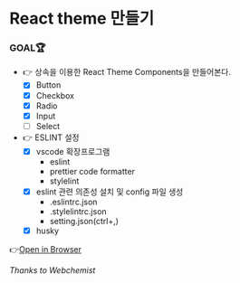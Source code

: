 # React theme 만들기

### GOAL🏆

- 👉 상속을 이용한 React Theme Components을 만들어본다.
    - [x] Button
    - [x] Checkbox
    - [x] Radio
    - [x] Input
    - [ ] Select
- 👉 ESLINT 설정
    - [x] vscode 확장프로그램
        - eslint
        - prettier code formatter
        - stylelint
    - [x] eslint 관련 의존성 설치 및 config 파일 생성
        - .eslintrc.json
        - .stylelintrc.json
        - setting.json(ctrl+,)
    - [x] husky
    
👉[Open in Browser](https://gaengloves-react-theme.netlify.com/)

*Thanks to Webchemist*